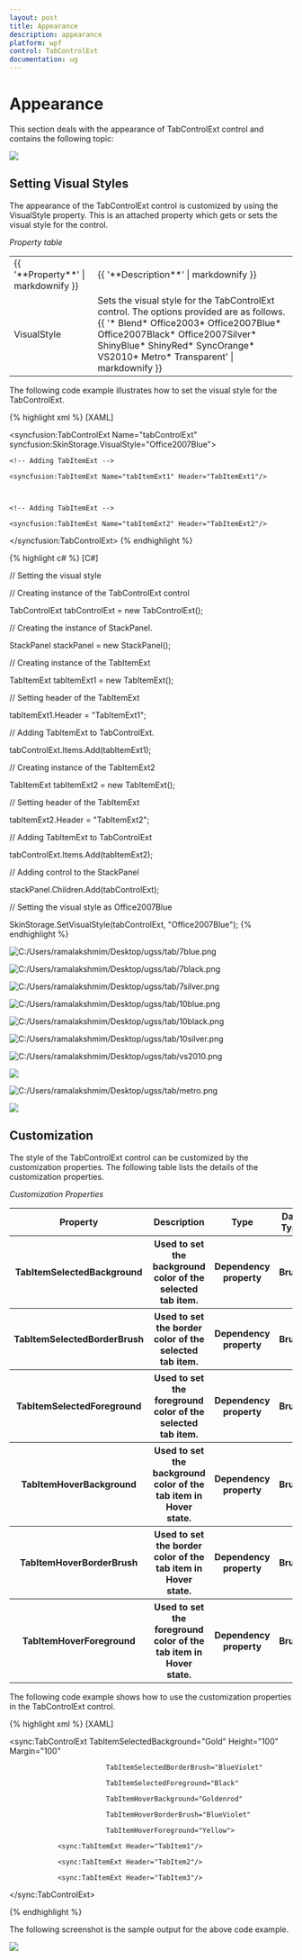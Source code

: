 ```yaml
---
layout: post
title: Appearance
description: appearance
platform: wpf
control: TabControlExt
documentation: ug
---
```


# Appearance

This section deals with the appearance of TabControlExt control and contains the following topic:



![](Appearance_images/Appearance_img1.jpeg)





## Setting Visual Styles

The appearance of the TabControlExt control is customized by using the VisualStyle property. This is an attached property which gets or sets the visual style for the control.



_Property table_

<table>
<tr>
<td>
{{ '**Property**' | markdownify }}</td><td>
{{ '**Description**' | markdownify }}</td></tr>
<tr>
<td>
VisualStyle</td><td>
Sets the visual style for the TabControlExt control. The options provided are as follows.
{{ '* Blend* Office2003* Office2007Blue* Office2007Black* Office2007Silver* ShinyBlue* ShinyRed* SyncOrange* VS2010* Metro* Transparent' | markdownify }}<br></td></tr>
</table>


The following code example illustrates how to set the visual style for the TabControlExt.


{% highlight xml %}
[XAML]



<!-- Adding TabControlExt -->

<syncfusion:TabControlExt Name="tabControlExt" syncfusion:SkinStorage.VisualStyle="Office2007Blue">



    <!-- Adding TabItemExt -->

    <syncfusion:TabItemExt Name="tabItemExt1" Header="TabItemExt1"/>



    <!-- Adding TabItemExt -->

    <syncfusion:TabItemExt Name="tabItemExt2" Header="TabItemExt2"/>

</syncfusion:TabControlExt>
{% endhighlight %}

{% highlight c# %}
[C#]



// Setting the visual style

// Creating instance of the TabControlExt control

TabControlExt tabControlExt = new TabControlExt();



// Creating the instance of StackPanel.

StackPanel stackPanel = new StackPanel();



// Creating instance of the TabItemExt

TabItemExt tabItemExt1 = new TabItemExt();



// Setting header of the TabItemExt

tabItemExt1.Header = "TabItemExt1";



// Adding TabItemExt to TabControlExt.

tabControlExt.Items.Add(tabItemExt1);



// Creating instance of the TabItemExt2

TabItemExt tabItemExt2 = new TabItemExt();



// Setting header of the TabItemExt

tabItemExt2.Header = "TabItemExt2";



// Adding TabItemExt to TabControlExt

tabControlExt.Items.Add(tabItemExt2);



// Adding control to the StackPanel

stackPanel.Children.Add(tabControlExt); 



// Setting the visual style as Office2007Blue

SkinStorage.SetVisualStyle(tabControlExt, "Office2007Blue");
{% endhighlight %}




![C:/Users/ramalakshmim/Desktop/ugss/tab/7blue.png](Appearance_images/Appearance_img2.png)





![C:/Users/ramalakshmim/Desktop/ugss/tab/7black.png](Appearance_images/Appearance_img3.png)





![C:/Users/ramalakshmim/Desktop/ugss/tab/7silver.png](Appearance_images/Appearance_img4.png)





![C:/Users/ramalakshmim/Desktop/ugss/tab/10blue.png](Appearance_images/Appearance_img5.png)





![C:/Users/ramalakshmim/Desktop/ugss/tab/10black.png](Appearance_images/Appearance_img6.png)





![C:/Users/ramalakshmim/Desktop/ugss/tab/10silver.png](Appearance_images/Appearance_img7.png)





![C:/Users/ramalakshmim/Desktop/ugss/tab/vs2010.png](Appearance_images/Appearance_img8.png)





![](Appearance_images/Appearance_img9.jpeg)





![C:/Users/ramalakshmim/Desktop/ugss/tab/metro.png](Appearance_images/Appearance_img10.png)







![](Appearance_images/Appearance_img11.png)





## Customization

The style of the TabControlExt control can be customized by the customization properties. The following table lists the details of the customization properties.



_Customization Properties_

<table>
<tr>
<th>
Property</th><th>
Description</th><th>
Type</th><th>
Data Type</th></tr>
<tr>
<th>
TabItemSelectedBackground</th><th>
Used to set the background color of the selected tab item.</th><th>
Dependency property</th><th>
Brush</th></tr>
<tr>
<th>
TabItemSelectedBorderBrush</th><th>
Used to set the border color of the selected tab item.</th><th>
Dependency property</th><th>
Brush</th></tr>
<tr>
<th>
TabItemSelectedForeground</th><th>
Used to set the foreground color of the selected tab item.</th><th>
Dependency property</th><th>
Brush</th></tr>
<tr>
<th>
TabItemHoverBackground</th><th>
Used to set the background color of the tab item in Hover state.</th><th>
Dependency property</th><th>
Brush</th></tr>
<tr>
<th>
TabItemHoverBorderBrush</th><th>
Used to set the border color of the tab item in Hover state.</th><th>
Dependency property</th><th>
Brush</th></tr>
<tr>
<th>
TabItemHoverForeground</th><th>
Used to set the foreground color of the tab item in Hover state.</th><th>
Dependency property</th><th>
Brush</th></tr>
</table>


The following code example shows how to use the customization properties in the TabControlExt control.


{% highlight xml %}
[XAML]

<sync:TabControlExt TabItemSelectedBackground="Gold" Height="100" Margin="100"

                            TabItemSelectedBorderBrush="BlueViolet" 

                            TabItemSelectedForeground="Black" 

                            TabItemHoverBackground="Goldenrod" 

                            TabItemHoverBorderBrush="BlueViolet" 

                            TabItemHoverForeground="Yellow">

                <sync:TabItemExt Header="TabItem1"/>

                <sync:TabItemExt Header="TabItem2"/>

                <sync:TabItemExt Header="TabItem3"/>              

</sync:TabControlExt>

{% endhighlight %}



The following screenshot is the sample output for the above code example.



![](Appearance_images/Appearance_img12.png)









